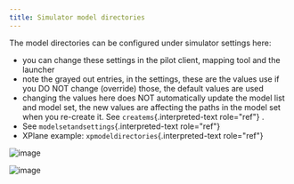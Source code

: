 ```yaml
---
title: Simulator model directories
---
```


The model directories can be configured under simulator settings here:

-   you can change these settings in the pilot client, mapping tool and
    the launcher
-   note the grayed out entries, in the settings, these are the values
    use if you DO NOT change (override) those, the default values are
    used
-   changing the values here does NOT automatically update the model
    list and model set, the new values are affecting the paths in the
    model set when you re-create it. See `createms`{.interpreted-text
    role="ref"} .
-   See `modelsetandsettings`{.interpreted-text role="ref"}
-   XPlane example: `xpmodeldirectories`{.interpreted-text role="ref"}

![image](http://img.swift-project.org/simsettings.png)

![image](http://img.swift-project.org/simsetup.png)
